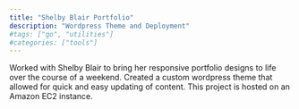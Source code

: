 ```yaml
---
title: "Shelby Blair Portfolio"
description: "Wordpress Theme and Deployment"
#tags: ["go", "utilities"]
#categories: ["tools"]
---
```


Worked with Shelby Blair to bring her responsive portfolio designs to life over the course of a weekend. Created a custom wordpress theme that allowed for quick and easy updating of content. This project is hosted on an Amazon EC2 instance.<br/> 
